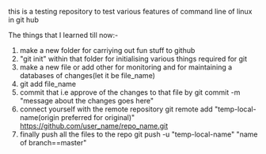 this is a testing repository to test various features of command line of linux in git hub


The things that I learned till now:-

1. make a new folder for carriying out fun stuff to github
2. "git init" within that folder for initialising various things required for git
3. make a new file or add other for monitoring and for maintaining a databases of changes(let it be file_name)
4. git add file_name 
5. commit that i.e approve of the changes to that file by git commit -m "message about the changes goes here"
6. connect yourself with the remote repository  git remote add "temp-local-name(origin preferred for original)" https://github.com/user_name/repo_name.git
7. finally push all the files to the repo git push -u "temp-local-name" "name of branch==master"

